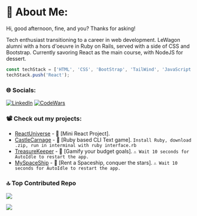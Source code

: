 # 💫 About Me:
Hi, good afternoon, fine, and you? Thanks for asking!

Tech enthusiast transitioning to a career in web development. LeWagon alumni with a hors d'oeuvre in Ruby on Rails, served with a side of CSS and Bootstrap. Currently savoring React as the main course, with NodeJS for dessert.

```javascript
const techStack = ['HTML', 'CSS', 'BootStrap', 'TailWind', 'JavaScript', 'Ruby', 'Rails', 'Git', 'GitHub', 'SQL'];
techStack.push('React');
```

### 🌐 Socials:
[![LinkedIn](https://img.shields.io/badge/LinkedIn-%230077B5.svg?logo=linkedin&logoColor=white)](https://linkedin.com/in/vvloginov)
[![CodeWars](https://www.codewars.com/users/thegroosalugg/badges/micro)](https://www.codewars.com/users/thegroosalugg)

### 📽️ Check out my projects:

- [ReactUniverse](https://react-universe.web.app/) - 🌌 [Mini React Project].
- [CastleCarnage](https://github.com/thegroosalugg/CastleCarnage) -  🏰 [Ruby based CLI Text game]. ```Install Ruby, download .zip, run in interminal with ruby interface.rb```
- [TreasureKeeper](http://www.treasurekeeper.online/users/sign_in) -  💎 [Gamify your budget goals]. ```⚠️ Wait 10 seconds for AutoIdle to restart the app.```
- [MySpaceShip](https://myspaceship-9e73f7ca505b.herokuapp.com/) - 🚀 [Rent a Spaceship, conquer the stars]. ```⚠️ Wait 10 seconds for AutoIdle to restart the app.```


### 🔝 Top Contributed Repo
![](https://github-contributor-stats.vercel.app/api?username=thegroosalugg&limit=5&theme=dark&combine_all_yearly_contributions=true)

[![](https://visitcount.itsvg.in/api?id=thegroosalugg&icon=6&color=11)](https://visitcount.itsvg.in)
